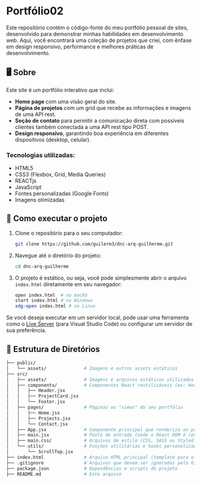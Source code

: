 # Portfólio02

Este repositório contém o código-fonte do meu portfólio pessoal de sites, desenvolvido para demonstrar minhas habilidades em desenvolvimento web. Aqui, você encontrará uma coleção de projetos que criei, com ênfase em design responsivo, performance e melhores práticas de desenvolvimento.

## 🖥️ Sobre

Este site é um portfólio interativo que inclui:

- **Home page** com uma visão geral do site.
- **Página de projetos** com um grid que recebe as informações e imagens de uma API rest.
- **Seção de contato** para permitir a comunicação direta com possíveis clientes também conectada a uma API rest tipo POST.
- **Design responsivo**, garantindo boa experiência em diferentes dispositivos (desktop, celular).

### Tecnologias utilizadas:
- HTML5
- CSS3 (Flexbox, Grid, Media Queries)
- REACTjs
- JavaScript
- Fontes personalizadas (Google Fonts)
- Imagens otimizadas

## 🚀 Como executar o projeto

1. Clone o repositório para o seu computador:
    ```bash
    git clone https://github.com/guilerm3/dnc-arq-guilherme.git
    ```

2. Navegue até o diretório do projeto:
    ```bash
    cd dnc-arq-guilherme
    ```

3. O projeto é estático, ou seja, você pode simplesmente abrir o arquivo `index.html` diretamente em seu navegador:
    ```bash
    open index.html  # no macOS
    start index.html # no Windows
    xdg-open index.html # no Linux
    ```

Se você deseja executar em um servidor local, pode usar uma ferramenta como o [Live Server](https://marketplace.visualstudio.com/items?itemName=ritwickdey.LiveServer) (para Visual Studio Code) ou configurar um servidor de sua preferência.

## 📂 Estrutura de Diretórios

```bash
├── public/
│   └── assets/              # Imagens e outros assets estáticos
├── src/
│   ├── assets/              # Imagens e arquivos estáticos utilizados no React
│   ├── components/          # Componentes React reutilizáveis (ex: Header, Footer, Card)
│   │   ├── Header.jsx
│   │   ├── ProjectCard.jsx
│   │   └── Footer.jsx
│   ├── pages/               # Páginas ou "views" do seu portfólio
│   │   ├── Home.jsx
│   │   ├── Projects.jsx
│   │   └── Contact.jsx
│   ├── App.jsx              # Componente principal que renderiza as páginas e componentes
│   ├── main.jsx             # Ponto de entrada (onde o React DOM é renderizado)
│   ├── main.css/            # Arquivos de estilo (CSS, SASS ou Styled Components)
│   └── utils/               # Funções utilitárias e hooks personalizados
│       └── ScrollTop.jsx
├── index.html               # Arquivo HTML principal (template para o React renderizar)
├── .gitignore               # Arquivos que devem ser ignorados pelo Git
├── package.json             # Dependências e scripts do projeto
├── README.md                # Este arquivo

